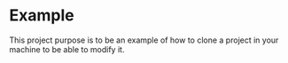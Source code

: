 # Example

This project purpose is to be an example of how to clone a project in your machine to be able to modify it.

